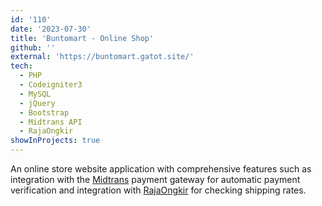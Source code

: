 ```yaml
---
id: '110'
date: '2023-07-30'
title: 'Buntomart - Online Shop'
github: ''
external: 'https://buntomart.gatot.site/'
tech:
  - PHP
  - Codeigniter3
  - MySQL
  - jQuery
  - Bootstrap
  - Midtrans API
  - RajaOngkir
showInProjects: true
---
```


An online store website application with comprehensive features such as integration with the [Midtrans](https://midtrans.com/) payment gateway for automatic payment verification and integration with [RajaOngkir](https://rajaongkir.com/) for checking shipping rates.
